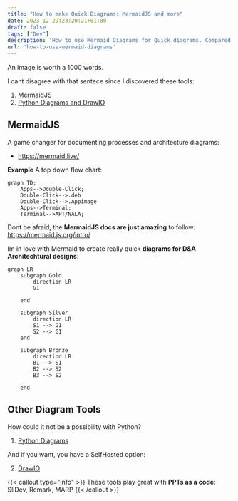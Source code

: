 ```yaml
---
title: "How to make Quick Diagrams: MermaidJS and more"
date: 2023-12-29T23:20:21+01:00
draft: false
tags: ["Dev"]
description: 'How to use Mermaid Diagrams for Quick diagrams. Compared with Python Diagrams, DrawIO'
url: 'how-to-use-mermaid-diagrams'
---
```


An image is worth a 1000 words.

I cant disagree with that sentece since I discovered these tools:

1. [MermaidJS](#mermaidjs)
2. [Python Diagrams and DrawIO](#other-diagram-tools)

## MermaidJS

A game changer for documenting processes and architecture diagrams:

* https://mermaid.live/

**Example** A top down flow chart:

```
graph TD;
    Apps-->Double-Click;
    Double-Click-->.deb
    Double-Click-->.Appimage
    Apps-->Terminal;
    Terminal-->APT/NALA;
```

Dont be afraid, the **MermaidJS docs are just amazing** to follow: https://mermaid.js.org/intro/

Im in love with Mermaid to create really quick **diagrams for D&A Architechtural designs**:

```mermaid
graph LR
    subgraph Gold
        direction LR
        G1
         
    end
 
    subgraph Silver
        direction LR
        S1 --> G1
        S2 --> G1
    end
 
    subgraph Bronze
        direction LR
        B1 --> S1
        B2 --> S2
        B3 --> S2
      
    end
```

## Other Diagram Tools

How could it not be a possibility with Python?
1. [Python Diagrams](https://fossengineer.com/free-diagram-tools/#python-diagrams)

And if you want, you have a SelfHosted option:

2. [DrawIO](https://fossengineer.com/selfhosting-drawio-with-docker/)

{{< callout type="info" >}}
These tools play great with **PPTs as a code**: SliDev, Remark, MARP
{{< /callout >}}